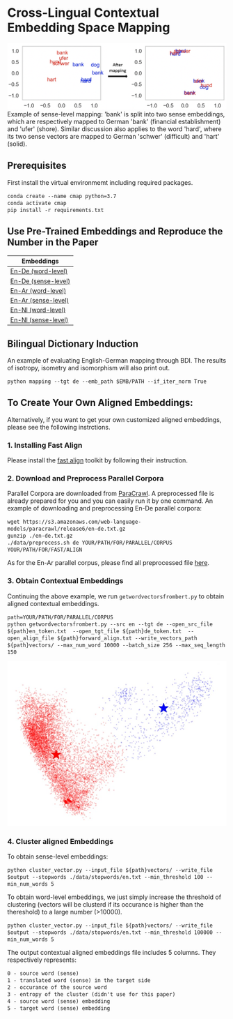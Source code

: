 # Cross-Lingual Contextual Embedding Space Mapping
![sense-level](https://github.com/fe1ixxu/Contextual_Mapping/blob/main/figures/sense-level.png)
Example of sense-level mapping: 'bank' is split into two sense embeddings, which are respectively mapped to German 'bank' (financial establishment) and 'ufer' (shore). Similar discussion also applies to the word 'hard', where its two sense vectors are mapped to German 'schwer' (difficult) and 'hart' (solid).

## Prerequisites
First install the virtual environmemt including required packages.

```
conda create --name cmap python=3.7
conda activate cmap
pip install -r requirements.txt
```

## Use Pre-Trained Embeddings and Reproduce the Number in the Paper
|    Embeddings    | 
| ---------- | 
| [En-De (word-level)](https://drive.google.com/file/d/1Yg6hkRvVbF0by34JA02uiJl-4BidI-nN/view?usp=sharing) | 
| [En-De (sense-level)](https://drive.google.com/file/d/1dFb0lxqlBZpjLTmLYiKdxE-Kh48T2SBc/view?usp=sharing) |
| [En-Ar (word-level)](https://drive.google.com/file/d/16Dj3I61sMWqjdXrbWerKFEHquCbV8ZoR/view?usp=sharing) |
| [En-Ar (sense-level)](https://drive.google.com/file/d/1P91Yw2CTkT4TTW99O3dasqq95a73zyjz/view?usp=sharing) |
| [En-Nl (word-level)](https://drive.google.com/file/d/1y0bLLasdsKRxlnadMk5qt8O8T4vjzESn/view?usp=sharing)|
| [En-Nl (sense-level)](https://drive.google.com/file/d/17ojesGWxFMQfo9v19os2FJE4JHeoM0sh/view?usp=sharing)| 

## Bilingual Dictionary Induction
An example of evaluating English-German mapping through BDI. The results of isotropy, isometry and isomorphism will also print out.
```
python mapping --tgt de --emb_path $EMB/PATH --if_iter_norm True
```

## To Create Your Own Aligned Embeddings:
Alternatively, if you want to get your own customized aligned embeddings, please see the following instrctions.

### 1. Installing Fast Align

Please install the [fast align](https://github.com/clab/fast_align) toolkit by following their instruction.

### 2. Download and Preprocess Parallel Corpora

Parallel Corpora are downloaded from [ParaCrawl](https://www.paracrawl.eu/). A preprocessed file is already prepared for you and you can easily run it by one command. An example of downloading and preprocessing En-De parallel corpora:
```
wget https://s3.amazonaws.com/web-language-models/paracrawl/release6/en-de.txt.gz
gunzip ./en-de.txt.gz
./data/preprocess.sh de YOUR/PATH/FOR/PARALLEL/CORPUS YOUR/PATH/FOR/FAST/ALIGN
```

As for the En-Ar parallel corpus, please find all preprocessed file [here](https://drive.google.com/drive/folders/1bHD7aATC0ZVio-c3kqbiFzoZzD9DN2qt?usp=sharing).

### 3. Obtain Contextual Embeddings

Continuing the above example, we run `getwordvectorsfrombert.py` to obtain aligned contextual embeddings.
```
path=YOUR/PATH/FOR/PARALLEL/CORPUS
python getwordvectorsfrombert.py --src en --tgt de --open_src_file ${path}en_token.txt  --open_tgt_file ${path}de_token.txt  --open_align_file ${path}forward_align.txt --write_vectors_path ${path}vectors/ --max_num_word 10000 --batch_size 256 --max_seq_length 150
```

![vectors](https://github.com/fe1ixxu/Contextual_Mapping/blob/main/figures/vectors.jpg)

### 4. Cluster aligned Embeddings

To obtain sense-level embeddings:
```
python cluster_vector.py --input_file ${path}vectors/ --write_file $output --stopwords ./data/stopwords/en.txt --min_threshold 100 --min_num_words 5 
```
To obtain word-level embeddings, we just simply increase the threshold of clustering (vectors will be clusterd if its occurance is higher than the thereshold) to a large number (>10000).

```
python cluster_vector.py --input_file ${path}vectors/ --write_file $output --stopwords ./data/stopwords/en.txt --min_threshold 100000 --min_num_words 5 
```

The output contextual aligned embeddings file includes 5 columns. They respectively represents:
```
0 - source word (sense)
1 - translated word (sense) in the target side
2 - occurance of the source word
3 - entropy of the cluster (didn't use for this paper)
4 - source word (sense) embedding
5 - target word (sense) embedding
```



